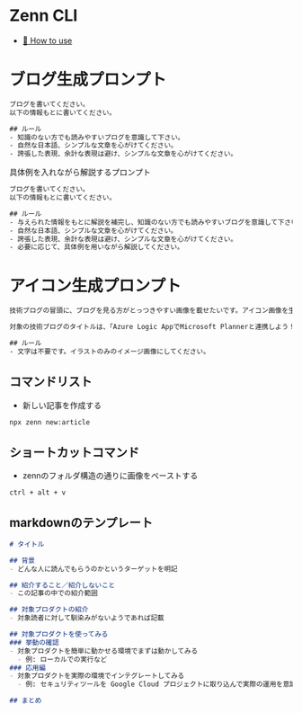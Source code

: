 # Zenn CLI

* [📘 How to use](https://zenn.dev/zenn/articles/zenn-cli-guide)


# ブログ生成プロンプト
```txt
ブログを書いてください。 
以下の情報もとに書いてください。 

## ルール 
- 知識のない方でも読みやすいブログを意識して下さい。 
- 自然な日本語、シンプルな文章を心がけてください。
- 誇張した表現、余計な表現は避け、シンプルな文章を心がけてください。
```

具体例を入れながら解説するプロンプト
```txt
ブログを書いてください。 
以下の情報もとに書いてください。 

## ルール 
- 与えられた情報をもとに解説を補完し、知識のない方でも読みやすいブログを意識して下さい。 
- 自然な日本語、シンプルな文章を心がけてください。
- 誇張した表現、余計な表現は避け、シンプルな文章を心がけてください。
- 必要に応じて、具体例を用いながら解説してください。
```


# アイコン生成プロンプト
```txt
技術ブログの冒頭に、ブログを見る方がとっつきやすい画像を載せたいです。アイコン画像を生成してください。

対象の技術ブログのタイトルは、「Azure Logic AppでMicrosoft Plannerと連携しよう！」です。

## ルール
- 文字は不要です。イラストのみのイメージ画像にしてください。
```

## コマンドリスト

* 新しい記事を作成する

```bash
npx zenn new:article
```

## ショートカットコマンド

* zennのフォルダ構造の通りに画像をペーストする

```bash
ctrl + alt + v
```

## markdownのテンプレート

```markdown
# タイトル

## 背景
- どんな人に読んでもらうのかというターゲットを明記

## 紹介すること／紹介しないこと
- この記事の中での紹介範囲

## 対象プロダクトの紹介
- 対象読者に対して馴染みがないようであれば記載

## 対象プロダクトを使ってみる
### 挙動の確認
- 対象プロダクトを簡単に動かせる環境でまずは動かしてみる
  - 例: ローカルでの実行など
### 応用編
- 対象プロダクトを実際の環境でインテグレートしてみる
  - 例: セキュリティツールを Google Cloud プロジェクトに取り込んで実際の運用を意識してみるなど

## まとめ
```
